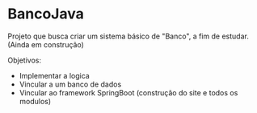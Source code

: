 # BancoJava

Projeto que busca criar um sistema básico de "Banco", a fim de estudar. (Ainda em construção)

Objetivos:
- Implementar a logica
- Vincular a um banco de dados
- Vincular ao framework SpringBoot (construção do site e todos os modulos)

  
